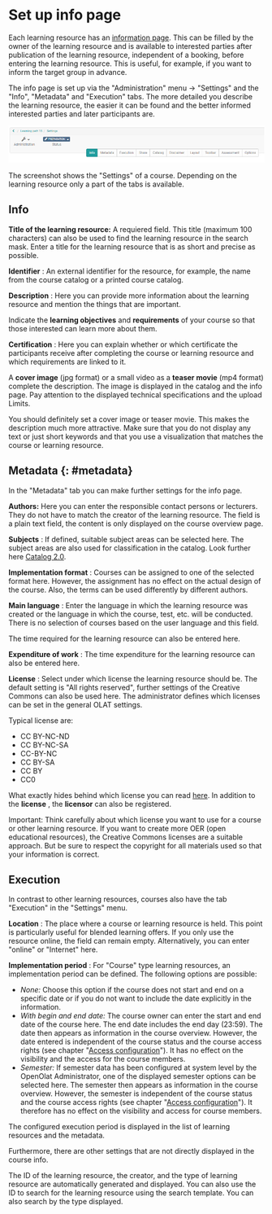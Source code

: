 # Set up info page

Each learning resource has an [information
page](https://confluence.openolat.org/display/OO130EN/Info+page). This can be
filled by the owner of the learning resource and is available to interested
parties after publication of the learning resource, independent of a booking,
before entering the learning resource. This is useful, for example, if you
want to inform the target group in advance.

The info page is set up via the "Administration" menu → "Settings" and the
"Info", "Metadata" and "Execution" tabs. The more detailed you describe the
learning resource, the easier it can be found and the better informed
interested parties and later participants are.

![](assets/settings15.png)

The screenshot shows the "Settings" of a course. Depending on the learning
resource only a part of the tabs is available.

## Info

**Title of the learning resource:**  A requiered field. This title (maximum
100 characters) can also be used to find the learning resource in the search
mask. Enter a title for the learning resource that is as short and precise as
possible.

 **Identifier** : An external identifier for the resource, for example, the
name from the course catalog or a printed course catalog.

 **Description** :  Here you can provide more information about the learning
resource and mention the things that are important.

Indicate the  **learning objectives**  and  **requirements**  of your course
so that those interested can learn more about them.

 **Certification** : Here you can explain whether or which certificate the
participants receive after completing the course or learning resource and
which requirements are linked to it.

A  **cover image**  (jpg format) or a small video as a  **teaser movie**  (mp4
format) complete the description. The image is displayed in the catalog and
the info page. Pay attention to the displayed technical specifications and the
upload Limits.

You should definitely set a cover image or teaser movie. This makes the
description much more attractive. Make sure that you do not display any text
or just short keywords and that you use a visualization that matches the
course or learning resource.

## Metadata {: #metadata}

In the "Metadata" tab you can make further settings for the info page.

 **Authors:**  Here you can enter the responsible contact persons or
lecturers. They do not have to match the creator of the learning resource. The
field is a plain text field, the content is only displayed on the course
overview page.  

 **Subjects** : If defined, suitable subject areas can be selected here. The subject areas are also used for classification in the catalog. Look further here [Catalog 2.0](/catalog2.0.md).


 **Implementation format** :  Courses can be assigned to one of the selected
format here. However, the assignment has no effect on the actual design of
the course. Also, the terms can be used differently by different authors. 

 **Main language** : Enter the language in which the learning resource was
created or the language in which the course, test, etc. will be conducted.
There is no selection of courses based on the user language and this field.

The time required for the learning resource can also be entered here.

 **Expenditure of work** : The time expenditure for the learning resource can
also be entered here.

 **License** : Select under which license the learning resource should be. The
default setting is "All rights reserved", further settings of the Creative
Commons can also be used here. The administrator defines which licenses can be
set in the general OLAT settings.

Typical license are:

  * CC BY-NC-ND
  * CC BY-NC-SA
  * CC-BY-NC
  * CC BY-SA
  * CC BY
  * CC0

What exactly hides behind which license you can read
[here](https://creativecommons.org/licenses/?lang=de). In addition to the
**license** , the  **licensor**  can also be registered.

Important: Think carefully about which license you want to use for a course or
other learning resource. If you want to create more OER (open educational
resources), the Creative Commons licenses are a suitable approach. But be sure
to respect the copyright for all materials used so that your information is
correct.

## Execution

In contrast to other learning resources, courses also have the tab "Execution"
in the "Settings" menu.

 **Location** : The place where a course or learning resource is held. This
point is particularly useful for blended learning offers. If you only use the
resource online, the field can remain empty. Alternatively, you can enter
"online" or "Internet" here.

 **Implementation period** : For "Course" type learning resources, an
implementation period can be defined. The following options are possible:

  *  _None:_  Choose this option if the course does not start and end on a specific date or if you do not want to include the date explicitly in the information.
  *  _With begin and end date:_  The course owner can enter the start and end date of the course here. The end date includes the end day (23:59). The date then appears as information in the course overview. However, the date entered is independent of the course status and the course access rights (see chapter "[Access configuration](../course_create/Access_configuration.md)"). It has no effect on the visibility and the access for the course members.
  *  _Semester:_  If semester data has been configured at system level by the OpenOlat Administrator, one of the displayed semester options can be selected here. The semester then appears as information in the course overview. However, the semester is independent of the course status and the course access rights (see chapter "[Access configuration](../course_create/Access_configuration.md)"). It therefore has no effect on the visibility and access for course members.

The configured execution period is displayed in the list of learning resources
and the metadata.

Furthermore, there are other settings that are not directly displayed in the
course info.

The ID of the learning resource, the creator, and the type of learning
resource are automatically generated and displayed. You can also use the ID to
search for the learning resource using the search template. You can also
search by the type displayed.

